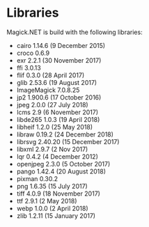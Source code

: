 # Libraries
Magick.NET is build with the following libraries:

- cairo 1.14.6 (9 December 2015)
- croco 0.6.9
- exr 2.2.1 (30 November 2017)
- ffi 3.0.13
- flif 0.3.0 (28 April 2017)
- glib 2.53.6 (19 August 2017)
- ImageMagick 7.0.8.25
- jp2 1.900.6 (17 October 2016)
- jpeg 2.0.0 (27 July 2018)
- lcms 2.9 (6 November 2017)
- libde265 1.0.3 (19 April 2018)
- libheif 1.2.0 (25 May 2018)
- libraw 0.19.2 (24 December 2018)
- librsvg 2.40.20 (15 December 2017)
- libxml 2.9.7 (2 Nov 2017)
- lqr 0.4.2 (4 December 2012)
- openjpeg 2.3.0 (5 October 2017)
- pango 1.42.4 (20 August 2018)
- pixman 0.30.2
- png 1.6.35 (15 July 2017)
- tiff 4.0.9 (18 November 2017)
- ttf 2.9.1 (2 May 2018)
- webp 1.0.0 (2 April 2018)
- zlib 1.2.11 (15 January 2017)
